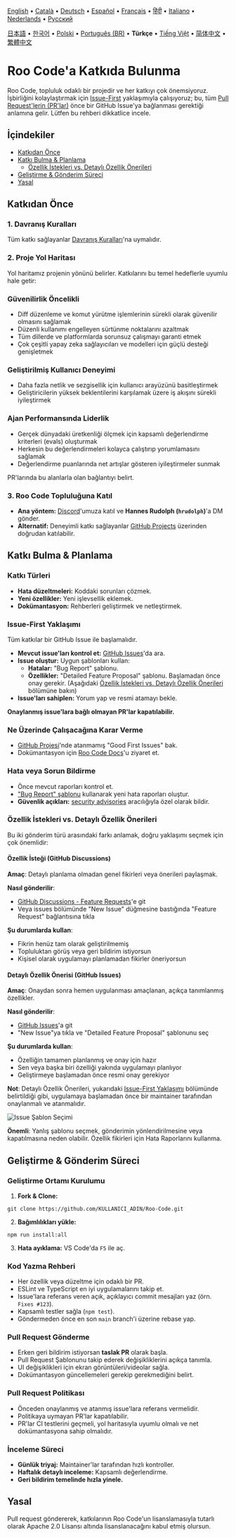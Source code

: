 [English](../../CONTRIBUTING.md) • [Català](../ca/CONTRIBUTING.md) • [Deutsch](../de/CONTRIBUTING.md) • [Español](../es/CONTRIBUTING.md) • [Français](../fr/CONTRIBUTING.md) • [हिंदी](../hi/CONTRIBUTING.md) • [Italiano](../it/CONTRIBUTING.md) • [Nederlands](../nl/CONTRIBUTING.md) • [Русский](../ru/CONTRIBUTING.md)

[日本語](../ja/CONTRIBUTING.md) • [한국어](../ko/CONTRIBUTING.md) • [Polski](../pl/CONTRIBUTING.md) • [Português (BR)](../pt-BR/CONTRIBUTING.md) • <b>Türkçe</b> • [Tiếng Việt](../vi/CONTRIBUTING.md) • [简体中文](../zh-CN/CONTRIBUTING.md) • [繁體中文](../zh-TW/CONTRIBUTING.md)

# Roo Code'a Katkıda Bulunma

Roo Code, topluluk odaklı bir projedir ve her katkıyı çok önemsiyoruz. İşbirliğini kolaylaştırmak için [Issue-First](#issue-first-yaklaşımı) yaklaşımıyla çalışıyoruz; bu, tüm [Pull Request'lerin (PR'lar)](#pull-request-gönderme) önce bir GitHub Issue'ya bağlanması gerektiği anlamına gelir. Lütfen bu rehberi dikkatlice incele.

## İçindekiler

- [Katkıdan Önce](#katkıdan-önce)
- [Katkı Bulma & Planlama](#katkı-bulma--planlama)
    - [Özellik İstekleri vs. Detaylı Özellik Önerileri](#özellik-istekleri-vs-detaylı-özellik-önerileri)
- [Geliştirme & Gönderim Süreci](#geliştirme--gönderim-süreci)
- [Yasal](#yasal)

## Katkıdan Önce

### 1. Davranış Kuralları

Tüm katkı sağlayanlar [Davranış Kuralları](./CODE_OF_CONDUCT.md)'na uymalıdır.

### 2. Proje Yol Haritası

Yol haritamız projenin yönünü belirler. Katkılarını bu temel hedeflerle uyumlu hale getir:

### Güvenilirlik Öncelikli

- Diff düzenleme ve komut yürütme işlemlerinin sürekli olarak güvenilir olmasını sağlamak
- Düzenli kullanımı engelleyen sürtünme noktalarını azaltmak
- Tüm dillerde ve platformlarda sorunsuz çalışmayı garanti etmek
- Çok çeşitli yapay zeka sağlayıcıları ve modelleri için güçlü desteği genişletmek

### Geliştirilmiş Kullanıcı Deneyimi

- Daha fazla netlik ve sezgisellik için kullanıcı arayüzünü basitleştirmek
- Geliştiricilerin yüksek beklentilerini karşılamak üzere iş akışını sürekli iyileştirmek

### Ajan Performansında Liderlik

- Gerçek dünyadaki üretkenliği ölçmek için kapsamlı değerlendirme kriterleri (evals) oluşturmak
- Herkesin bu değerlendirmeleri kolayca çalıştırıp yorumlamasını sağlamak
- Değerlendirme puanlarında net artışlar gösteren iyileştirmeler sunmak

PR'larında bu alanlarla olan bağlantıyı belirt.

### 3. Roo Code Topluluğuna Katıl

- **Ana yöntem:** [Discord](https://discord.gg/roocode)'umuza katıl ve **Hannes Rudolph (`hrudolph`)**'a DM gönder.
- **Alternatif:** Deneyimli katkı sağlayanlar [GitHub Projects](https://github.com/orgs/RooCodeInc/projects/1) üzerinden doğrudan katılabilir.

## Katkı Bulma & Planlama

### Katkı Türleri

- **Hata düzeltmeleri:** Koddaki sorunları çözmek.
- **Yeni özellikler:** Yeni işlevsellik eklemek.
- **Dokümantasyon:** Rehberleri geliştirmek ve netleştirmek.

### Issue-First Yaklaşımı

Tüm katkılar bir GitHub Issue ile başlamalıdır.

- **Mevcut issue'ları kontrol et:** [GitHub Issues](https://github.com/RooCodeInc/Roo-Code/issues)'da ara.
- **Issue oluştur:** Uygun şablonları kullan:
    - **Hatalar:** "Bug Report" şablonu.
    - **Özellikler:** "Detailed Feature Proposal" şablonu. Başlamadan önce onay gerekir. (Aşağıdaki [Özellik İstekleri vs. Detaylı Özellik Önerileri](#özellik-istekleri-vs-detaylı-özellik-önerileri) bölümüne bakın)
- **Issue'ları sahiplen:** Yorum yap ve resmi atamayı bekle.

**Onaylanmış issue'lara bağlı olmayan PR'lar kapatılabilir.**

### Ne Üzerinde Çalışacağına Karar Verme

- [GitHub Projesi](https://github.com/orgs/RooCodeInc/projects/1)'nde atanmamış "Good First Issues" bak.
- Dokümantasyon için [Roo Code Docs](https://github.com/RooCodeInc/Roo-Code-Docs)'u ziyaret et.

### Hata veya Sorun Bildirme

- Önce mevcut raporları kontrol et.
- ["Bug Report" şablonu](https://github.com/RooCodeInc/Roo-Code/issues/new/choose) kullanarak yeni hata raporları oluştur.
- **Güvenlik açıkları:** [security advisories](https://github.com/RooCodeInc/Roo-Code/security/advisories/new) aracılığıyla özel olarak bildir.

### Özellik İstekleri vs. Detaylı Özellik Önerileri

Bu iki gönderim türü arasındaki farkı anlamak, doğru yaklaşımı seçmek için çok önemlidir:

#### Özellik İsteği (GitHub Discussions)

**Amaç**: Detaylı planlama olmadan genel fikirleri veya önerileri paylaşmak.

**Nasıl gönderilir**:

- [GitHub Discussions - Feature Requests](https://github.com/RooCodeInc/Roo-Code/discussions/categories/feature-requests)'e git
- Veya issues bölümünde "New Issue" düğmesine bastığında "Feature Request" bağlantısına tıkla

**Şu durumlarda kullan**:

- Fikrin henüz tam olarak geliştirilmemiş
- Topluluktan görüş veya geri bildirim istiyorsun
- Kişisel olarak uygulamayı planlamadan fikirler öneriyorsun

#### Detaylı Özellik Önerisi (GitHub Issues)

**Amaç**: Onaydan sonra hemen uygulanması amaçlanan, açıkça tanımlanmış özellikler.

**Nasıl gönderilir**:

- [GitHub Issues](https://github.com/RooCodeInc/Roo-Code/issues)'a git
- "New Issue"ya tıkla ve "Detailed Feature Proposal" şablonunu seç

**Şu durumlarda kullan**:

- Özelliğin tamamen planlanmış ve onay için hazır
- Sen veya başka biri özelliği yakında uygulamayı planlıyor
- Geliştirmeye başlamadan önce resmi onay gerekiyor

**Not**: Detaylı Özellik Önerileri, yukarıdaki [Issue-First Yaklaşımı](#issue-first-yaklaşımı) bölümünde belirtildiği gibi, uygulamaya başlamadan önce bir maintainer tarafından onaylanmalı ve atanmalıdır.

![Issue Şablon Seçimi](placeholder-for-issue-template-selection-image)

**Önemli**: Yanlış şablonu seçmek, gönderimin yönlendirilmesine veya kapatılmasına neden olabilir. Özellik fikirleri için Hata Raporlarını kullanma.

## Geliştirme & Gönderim Süreci

### Geliştirme Ortamı Kurulumu

1. **Fork & Clone:**

```
git clone https://github.com/KULLANICI_ADIN/Roo-Code.git
```

2. **Bağımlılıkları yükle:**

```
npm run install:all
```

3. **Hata ayıklama:** VS Code'da `F5` ile aç.

### Kod Yazma Rehberi

- Her özellik veya düzeltme için odaklı bir PR.
- ESLint ve TypeScript en iyi uygulamalarını takip et.
- Issue'lara referans veren açık, açıklayıcı commit mesajları yaz (örn. `Fixes #123`).
- Kapsamlı testler sağla (`npm test`).
- Göndermeden önce en son `main` branch'i üzerine rebase yap.

### Pull Request Gönderme

- Erken geri bildirim istiyorsan **taslak PR** olarak başla.
- Pull Request Şablonunu takip ederek değişikliklerini açıkça tanımla.
- UI değişiklikleri için ekran görüntüleri/videolar sağla.
- Dokümantasyon güncellemeleri gerekip gerekmediğini belirt.

### Pull Request Politikası

- Önceden onaylanmış ve atanmış issue'lara referans vermelidir.
- Politikaya uymayan PR'lar kapatılabilir.
- PR'lar CI testlerini geçmeli, yol haritasıyla uyumlu olmalı ve net dokümantasyona sahip olmalıdır.

### İnceleme Süreci

- **Günlük triyaj:** Maintainer'lar tarafından hızlı kontroller.
- **Haftalık detaylı inceleme:** Kapsamlı değerlendirme.
- **Geri bildirim temelinde hızla yinele.**

## Yasal

Pull request göndererek, katkılarının Roo Code'un lisanslamasıyla tutarlı olarak Apache 2.0 Lisansı altında lisanslanacağını kabul etmiş olursun.
